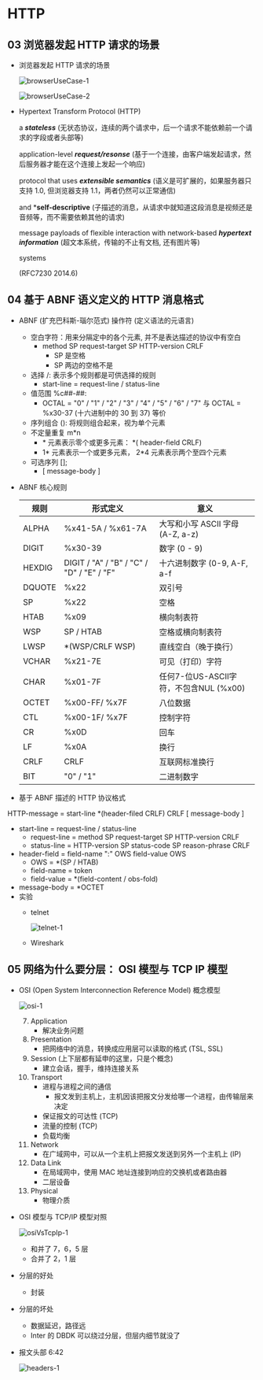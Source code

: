 # HTTP

## 03 浏览器发起 HTTP 请求的场景

* 浏览器发起 HTTP 请求的场景

	![browserUseCase-1](browserUseCase-1.png)

	![browserUseCase-2](browserUseCase-2.png)

* Hypertext Transform Protocol (HTTP)

	a ***stateless*** (无状态协议，连续的两个请求中，后一个请求不能依赖前一个请求的字段或者头部等)

	application-level ***request/resonse*** (基于一个连接，由客户端发起请求，然后服务器才能在这个连接上发起一个响应)

	protocol that uses ***extensible semantics*** (语义是可扩展的，如果服务器只支持 1.0, 但浏览器支持 1.1，两者仍然可以正常通信)

	and ***self-descriptive** (子描述的消息，从请求中就知道这段消息是视频还是音频等，而不需要依赖其他的请求)

	message payloads of flexible interaction with network-based ***hypertext information*** (超文本系统，传输的不止有文档, 还有图片等)


	systems

	(RFC7230 2014.6)

## 04 基于 ABNF 语义定义的 HTTP 消息格式

* ABNF (扩充巴科斯-瑙尔范式) 操作符 (定义语法的元语言)
	* 空白字符：用来分隔定中的各个元素, 并不是表达描述的协议中有空白
		* method SP request-target SP HTTP-version CRLF
			* SP 是空格
			* SP 两边的空格不是
	* 选择 /: 表示多个规则都是可供选择的规则
		* start-line = request-line / status-line
	* 值范围 %c##-##:
		* OCTAL = "0" / "1" / "2" / "3" / "4" / "5" / "6" / "7" 与 OCTAL = %x30-37 (十六进制中的 30 到 37) 等价
	* 序列组合 (): 将规则组合起来，视为单个元素
	* 不定量重复 m*n
		* \* 元素表示零个或更多元素： *( header-field CRLF)
		* 1* 元素表示一个或更多元素， 2*4 元素表示两个至四个元素
	* 可选序列 [];
		* [ message-body ]
* ABNF 核心规则

	|规则|形式定义|意义|
	|-|-|-|
	|ALPHA|%x41-5A / %x61-7A|大写和小写 ASCII 字母 (A-Z, a-z)|
	|DIGIT|%x30-39|数字 (0 - 9)|
	|HEXDIG|DIGIT / "A" / "B" / "C" / "D" / "E" / "F"|十六进制数字 (0-9, A-F, a-f|
	|DQUOTE|%x22|双引号|
	|SP|%x22|空格|
	|HTAB|%x09|横向制表符|
	|WSP|SP / HTAB|空格或横向制表符|
	|LWSP|*(WSP/CRLF WSP)|直线空白（晚于换行）|
	|VCHAR|%x21-7E|可见（打印）字符|
	|CHAR|%x01-7F|任何7-位US-ASCII字符，不包含NUL (%x00)|
	|OCTET|%x00-FF/ %x7F|八位数据|
	|CTL|%x00-1F/ %x7F|控制字符|
	|CR|%x0D|回车|
	|LF|%x0A|换行|
	|CRLF|CRLF|互联网标准换行|
	|BIT|"0" / "1"|二进制数字|

* 基于 ABNF 描述的 HTTP 协议格式

HTTP-message = start-line *(header-filed CRLF) CRLF [ message-body ]
* start-line = request-line / status-line
	* request-line = method SP request-target SP HTTP-version CRLF
	* status-line = HTTP-version SP status-code SP reason-phrase CRLF
* header-field = field-name ":" OWS field-value OWS
	* OWS = *(SP / HTAB)
	* field-name = token
	* field-value = *(field-content / obs-fold)
* message-body = *OCTET
* 实验
	* telnet

		![telnet-1](telnet-1.png)

	* Wireshark

## 05 网络为什么要分层： OSI 模型与 TCP IP 模型

* OSI (Open System Interconnection Reference Model) 概念模型

	![osi-1](osi-1.png)

	7. Application
		* 解决业务问题
	6. Presentation
		* 把网络中的消息，转换成应用层可以读取的格式 (TSL, SSL)
	5. Session (上下层都有延申的这里，只是个概念)
		* 建立会话，握手，维持连接关系
	4. Transport
		* 进程与进程之间的通信
			* 报文发到主机上，主机因该把报文分发给哪一个进程，由传输层来决定
		* 保证报文的可达性 (TCP)
		* 流量的控制 (TCP)
		* 负载均衡
	3. Network
		* 在广域网中，可以从一个主机上把报文发送到另外一个主机上 (IP)
	2. Data Link
		* 在局域网中，使用 MAC 地址连接到响应的交换机或者路由器
		* 二层设备
	1. Physical
		* 物理介质

* OSI 模型与 TCP/IP 模型对照

	![osiVsTcpIp-1](osiVsTcpIp-1.png)

	* 和并了 7，6，5 层
	* 合并了 2，1 层

* 分层的好处
	* 封装
* 分层的坏处
	* 数据延迟，路径远
	* Inter 的 DBDK 可以绕过分层，但层内细节就没了
* 报文头部 6:42

	![headers-1](headers-1.png)